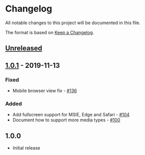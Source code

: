 # Changelog

All notable changes to this project will be documented in this file.

The format is based on [Keep a Changelog](http://keepachangelog.com/en/1.0.0/).

## [Unreleased]

## [1.0.1] - 2019-11-13

### Fixed

- Mobile browser view fix - [#136](https://github.com/owncloud/files_mediaviewer/issues/136)

### Added

- Add fullscreen support for MSIE, Edge and Safari - [#104](https://github.com/owncloud/files_mediaviewer/issues/104)
- Document how to support more media types - [#100](https://github.com/owncloud/files_mediaviewer/issues/100)

## 1.0.0

- Initial release

[Unreleased]: https://github.com/owncloud/files_mediaviewer/compare/v1.0.0...HEAD
[1.0.1]: https://github.com/owncloud/files_mediaviewer/compare/v1.0.0...v1.0.1
